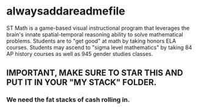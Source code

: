 # alwaysaddareadmefile
ST Math is a game-based visual instructional program that leverages the brain's innate spatial-temporal reasoning ability to solve mathematical problems.
Students are to "get good" at math by taking honors ELA courses.
Students may ascend to "sigma level mathematics" by taking 84 AP history courses as well as 945 gender studies classes.

## IMPORTANT, MAKE SURE TO STAR THIS AND PUT IT IN YOUR "MY STACK" FOLDER.
### We need the fat stacks of cash rolling in.
